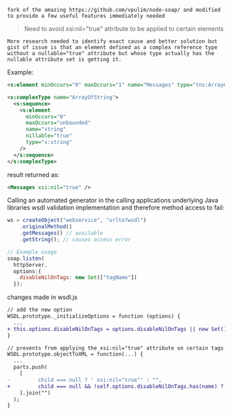 `fork of the amazing https://github.com/vpulim/node-soap/ and modified to provide a few useful features immediately needed`

> Need to avoid xsi:nil="true" attribute to be applied to certain elements

```
More research needed to identify exact cause and better solution but gist of issue is that an element defined as a complex reference type without a nullable="true" attribute but whose type actually has the nullable attribute set is getting it.
```

Example:

```xml
<s:element minOccurs="0" maxOccurs="1" name="Messages" type="tns:ArrayOfString"/>

<s:complexType name="ArrayOfString">
  <s:sequence>
	<s:element
	  minOccurs="0"
	  maxOccurs="unbounded"
	  name="string"
	  nillable="true"
	  type="s:string"
	/>
  </s:sequence>
</s:complexType>
```

result returned as:

```xml
<Messages xsi:nil="true" />
```

Calling an automated generator in the calling applications underlying Java libraries wsdl validation implementation and therefore method access to fail:

```javascript
ws = createObject("webservice", "urlto?wsdl")
	.originalMethod()
	.getMessages() // available
	.getString(); // causes access error
```

```javascript
// Example usage
soap.listen(
  httpServer,
  options:{
	disableNilOnTags: new Set(["tagName"])
  });
```

changes made in wsdl.js

```diff
// add the new option
WSDL.prototype._initializeOptions = function (options) {
  ...
+ this.options.disableNilOnTags = options.disableNilOnTags || new Set();
}
```

```diff
// prevents from applying the xsi:nil="true" attribute on certain tags
WSDL.prototype.objectToXML = function(...) {
  ...
  parts.push(
	[
-         child === null ? ' xsi:nil="true"' : "",
+         child === null && !self.options.disableNilOnTags.has(name) ? ' xsi:nil="true"' : "",
	].join("")
  );
}
```
